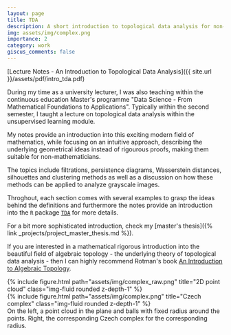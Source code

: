 ```yaml
---
layout: page
title: TDA
description: A short introduction to topological data analysis for non-mathematicians.
img: assets/img/complex.png
importance: 2
category: work
giscus_comments: false
---
```

[Lecture Notes - An Introduction to Topological Data Analysis]({{ site.url }}/assets/pdf/intro_tda.pdf)

During my time as a university lecturer, I was also teaching within the continuous education Master's programme "Data Science - From Mathematical Foundations
to Applications". Typically within the second semester, I taught a lecture on topological data analysis within the unsupervised learning module. 

My notes provide an introduction into this exciting modern field of mathematics, while focusing on an intuitive approach, describing the underlying geometrical ideas instead of rigourous proofs, making them suitable for non-mathematicians. 

The topics include filtrations, persistence diagrams, Wasserstein distances, silhouettes and clustering methods as well as a discussion on how these methods can be applied to analyze grayscale images.

Throghout, each section comes with several examples to grasp the ideas behind the definitions and furthermore the notes provide an introduction into the ```R``` package [```TDA```](https://cran.r-project.org/web/packages/TDA/index.html) for more details.

For a bit more sophisticated introduction, check my [master's thesis]({% link _projects/project_master_thesis.md %}). 

If you are interested in a mathematical rigorous introduction into the beautiful field of algebraic topology - the underlying theory of topological data analysis - then I can highly recommend Rotman's book [An Introduction to Algebraic Topology](https://link.springer.com/book/10.1007/978-1-4612-4576-6).

<div class="row">
    <div class="col-sm mt-3 mt-md-0">
        {% include figure.html path="assets/img/complex_raw.png" title="2D point cloud" class="img-fluid rounded z-depth-1" %}
    </div>
    <div class="col-sm mt-3 mt-md-0">
        {% include figure.html path="assets/img/complex.png" title="Czech complex" class="img-fluid rounded z-depth-1" %}
    </div>
</div>
<div class="caption">
    On the left, a point cloud in the plane and balls with fixed radius around the points. Right, the corresponding Czech complex for the corresponding radius.
</div>

